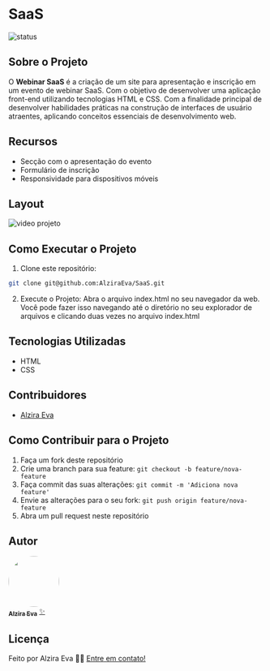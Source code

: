 # SaaS
![status](https://img.shields.io/badge/status-%20concluido-green)

## Sobre o Projeto

O **Webinar SaaS** é a criação de um site para apresentação e inscrição em um evento de webinar SaaS. Com o objetivo de desenvolver uma aplicação front-end utilizando tecnologias HTML e CSS. Com a finalidade principal de desenvolver habilidades práticas na construção de interfaces de usuário atraentes, aplicando conceitos essenciais de desenvolvimento web.

## Recursos

- Secção com o apresentação do evento 
- Formulário de inscrição
- Responsividade para dispositivos móveis

## Layout 
![video projeto](https://github.com/AlziraEva/SaaS/assets/138158823/6fa1cd0c-a32b-46d5-98e8-9eed72dc8bd9)

## Como Executar o Projeto

1. Clone este repositório:
 ```bash
 git clone git@github.com:AlziraEva/SaaS.git
```
2. Execute o Projeto:
Abra o arquivo index.html no seu navegador da web. Você pode fazer isso navegando até o diretório no seu explorador de arquivos e clicando duas vezes no arquivo index.html
   
## Tecnologias Utilizadas

- HTML
- CSS

## Contribuidores

- [Alzira Eva](https://github.com/AlziraEva)

## Como Contribuir para o Projeto

1. Faça um fork deste repositório
2. Crie uma branch para sua feature: `git checkout -b feature/nova-feature`
3. Faça commit das suas alterações: `git commit -m 'Adiciona nova feature'`
4. Envie as alterações para o seu fork: `git push origin feature/nova-feature`
5. Abra um pull request neste repositório

## Autor

<a href="https://www.linkedin.com/in/alzira-eva-cavalcanti-alves-a62b97135"/>
 <img style="border-radius: 50%;" src="https://github.com/AlziraEva/desafio-cubosAcademy-projeto-api-banco/assets/138158823/a4b19708-4f71-4154-a98e-763d90bae228" width="100px;" alt=""/>
 <br />
 <sub><b>Alzira Eva</b></sub></a> <a href="https://www.linkedin.com/in/alzira-eva-cavalcanti-alves-a62b97135" title="Alzira Eva">✨</a>
 <br />


## Licença

Feito por Alzira Eva 👋🏽 [Entre em contato!](https://www.linkedin.com/in/alzira-eva-cavalcanti-alves-a62b97135)
